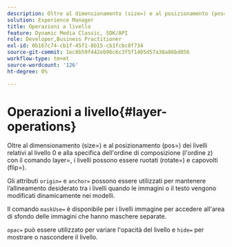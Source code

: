 ```yaml
---
description: Oltre al dimensionamento (size=) e al posizionamento (pos=) dei livelli relativi al livello 0 e alla specifica dell'ordine di composizione (l'ordine z) con il comando layer=, i livelli possono essere ruotati (rotate=) e capovolti (flip=).
solution: Experience Manager
title: Operazioni a livello
feature: Dynamic Media Classic, SDK/API
role: Developer,Business Practitioner
exl-id: 0b167c74-cb1f-45f1-8b15-cb1fcbc8f734
source-git-commit: 1ec8b59f442eb96c6c3f5f1405d57a38a86bd056
workflow-type: tm+mt
source-wordcount: '126'
ht-degree: 0%

---
```


# Operazioni a livello{#layer-operations}

Oltre al dimensionamento (size=) e al posizionamento (pos=) dei livelli relativi al livello 0 e alla specifica dell&#39;ordine di composizione (l&#39;ordine z) con il comando layer=, i livelli possono essere ruotati (rotate=) e capovolti (flip=).

Gli attributi `origin=` e `anchor=` possono essere utilizzati per mantenere l’allineamento desiderato tra i livelli quando le immagini o il testo vengono modificati dinamicamente nei modelli.

Il comando `maskUse=` è disponibile per i livelli immagine per accedere all&#39;area di sfondo delle immagini che hanno maschere separate.

`opac=` può essere utilizzato per variare l&#39;opacità del livello e  `hide=` per mostrare o nascondere il livello.
